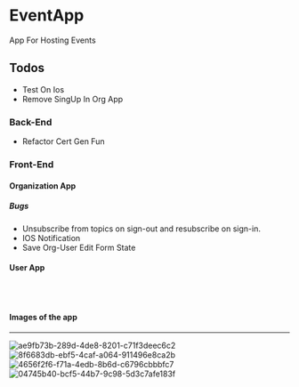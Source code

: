 # EventApp
<p> App For Hosting Events </p>  

## Todos 
- Test On Ios  
- Remove SingUp In Org App 

### Back-End
- Refactor Cert Gen Fun


### Front-End 


#### Organization App

##### Bugs 
- Unsubscribe from topics on sign-out and resubscribe on sign-in.
- IOS Notification 
- Save Org-User Edit Form State  

#### User App
<br>
<br>


#### Images of the app 
------------------------------------------------------


![ae9fb73b-289d-4de8-8201-c71f3deec6c2](https://github.com/Takeda0x64/EventApp/assets/110425449/5f469aa3-4f55-48b3-8830-1d3c91f9309d)
![8f6683db-ebf5-4caf-a064-911496e8ca2b](https://github.com/Takeda0x64/EventApp/assets/110425449/8c0a12ca-d3a3-45f7-8e72-caf44f17b3b9)
![4656f2f6-f71a-4edb-8b6d-c6796cbbbfc7](https://github.com/Takeda0x64/EventApp/assets/110425449/d8a1538b-4525-4eb4-abad-e98f67da7984)
![04745b40-bcf5-44b7-9c98-5d3c7afe183f](https://github.com/Takeda0x64/EventApp/assets/110425449/a921b515-f8fe-4af6-88cb-56d907f3732b)
